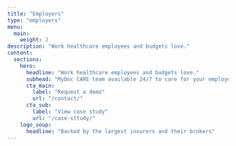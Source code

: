 ```yaml
---
title: "Employers"
type: "employers"
menu:
  main:
    weight: 2
description: "Work healthcare employees and budgets love."
content:
  sections:
    hero:
      headline: "Work healthcare employees and budgets love."
      subhead: "MyDoc CARE team available 24/7 to care for your employees and save you cost."
      cta_main:
        label: "Request a demo"
        url: "/contact/"
      cta_sub:
        label: "View case study"
        url: "/case-sttudy/"
    logo_soup:
      headline: "Backed by the largest insurers and their brokers"
---
```


